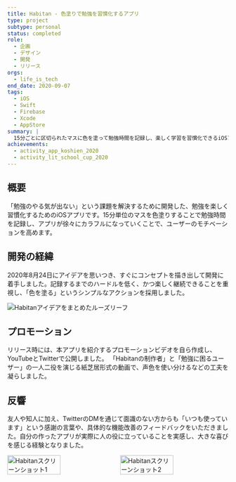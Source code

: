 ```yaml
---
title: Habitan - 色塗りで勉強を習慣化するアプリ
type: project
subtype: personal
status: completed
role:
  - 企画
  - デザイン
  - 開発
  - リリース
orgs:
  - life_is_tech
end_date: 2020-09-07
tags:
  - iOS
  - Swift
  - Firebase
  - Xcode
  - AppStore
summary: |
  15分ごとに区切られたマスに色を塗って勉強時間を記録し、楽しく学習を習慣化できるiOSアプリ。アプリ甲子園2020ファイナリスト、Life is Tech! スクールカップ最高賞（ゴールドアワード）受賞。
achievements:
  - activity_app_koshien_2020
  - activity_lit_school_cup_2020
---
```

## 概要
「勉強のやる気が出ない」という課題を解決するために開発した、勉強を楽しく習慣化するためのiOSアプリです。15分単位のマスを色塗りすることで勉強時間を記録し、アプリが徐々にカラフルになっていくことで、ユーザーのモチベーションを高めます。

## 開発の経緯
2020年8月24日にアイデアを思いつき、すぐにコンセプトを描き出して開発に着手しました。記録するまでのハードルを低く、かつ楽しく継続できることを重視し、「色を塗る」というシンプルなアクションを採用しました。

![Habitanアイデアをまとめたルーズリーフ](../../../linked_assets/10_Projects/Personal/habitan/assets/habitan_idea_looseleaf.jpg)

## プロモーション
リリース時には、本アプリを紹介するプロモーションビデオを自ら作成し、YouTubeとTwitterで公開しました。
「Habitanの制作者」と「勉強に困るユーザー」の一人二役を演じる紙芝居形式の動画で、声色を使い分けるなどの工夫を凝らしました。

## 反響
友人や知人に加え、TwitterのDMを通じて面識のない方からも「いつも使っています」という感謝の言葉や、具体的な機能改善のフィードバックをいただきました。自分の作ったアプリが実際に人の役に立っていることを実感し、大きな喜びを感じる経験となりました。

<div style="display: flex; gap: 10px;">
    <img src="/linked_assets/10_Projects/Personal/habitan/assets/habitan_ss_1.png" alt="Habitanスクリーンショット1" width="49%">
    <img src="/linked_assets/10_Projects/Personal/habitan/assets/habitan_ss_2.png" alt="Habitanスクリーンショット2" width="49%">
</div>

